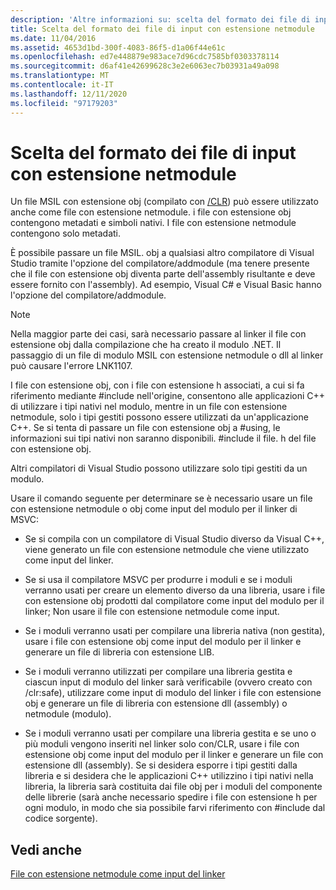 ```yaml
---
description: 'Altre informazioni su: scelta del formato dei file di input con estensione netmodule'
title: Scelta del formato dei file di input con estensione netmodule
ms.date: 11/04/2016
ms.assetid: 4653d1bd-300f-4083-86f5-d1a06f44e61c
ms.openlocfilehash: ed7e448879e983ace7d96cdc7585bf0303378114
ms.sourcegitcommit: d6af41e42699628c3e2e6063ec7b03931a49a098
ms.translationtype: MT
ms.contentlocale: it-IT
ms.lasthandoff: 12/11/2020
ms.locfileid: "97179203"
---
```

# <a name="choosing-the-format-of-netmodule-input-files"></a>Scelta del formato dei file di input con estensione netmodule

Un file MSIL con estensione obj (compilato con [/CLR](clr-common-language-runtime-compilation.md)) può essere utilizzato anche come file con estensione netmodule.  i file con estensione obj contengono metadati e simboli nativi.  I file con estensione netmodule contengono solo metadati.

È possibile passare un file MSIL. obj a qualsiasi altro compilatore di Visual Studio tramite l'opzione del compilatore/addmodule (ma tenere presente che il file con estensione obj diventa parte dell'assembly risultante e deve essere fornito con l'assembly).  Ad esempio, Visual C# e Visual Basic hanno l'opzione del compilatore/addmodule.

> [!NOTE]
> Nella maggior parte dei casi, sarà necessario passare al linker il file con estensione obj dalla compilazione che ha creato il modulo .NET.  Il passaggio di un file di modulo MSIL con estensione netmodule o dll al linker può causare l'errore LNK1107.

I file con estensione obj, con i file con estensione h associati, a cui si fa riferimento mediante #include nell'origine, consentono alle applicazioni C++ di utilizzare i tipi nativi nel modulo, mentre in un file con estensione netmodule, solo i tipi gestiti possono essere utilizzati da un'applicazione C++.  Se si tenta di passare un file con estensione obj a #using, le informazioni sui tipi nativi non saranno disponibili. #include il file. h del file con estensione obj.

Altri compilatori di Visual Studio possono utilizzare solo tipi gestiti da un modulo.

Usare il comando seguente per determinare se è necessario usare un file con estensione netmodule o obj come input del modulo per il linker di MSVC:

- Se si compila con un compilatore di Visual Studio diverso da Visual C++, viene generato un file con estensione netmodule che viene utilizzato come input del linker.

- Se si usa il compilatore MSVC per produrre i moduli e se i moduli verranno usati per creare un elemento diverso da una libreria, usare i file con estensione obj prodotti dal compilatore come input del modulo per il linker; Non usare il file con estensione netmodule come input.

- Se i moduli verranno usati per compilare una libreria nativa (non gestita), usare i file con estensione obj come input del modulo per il linker e generare un file di libreria con estensione LIB.

- Se i moduli verranno utilizzati per compilare una libreria gestita e ciascun input di modulo del linker sarà verificabile (ovvero creato con /clr:safe), utilizzare come input di modulo del linker i file con estensione obj e generare un file di libreria con estensione dll (assembly) o netmodule (modulo).

- Se i moduli verranno usati per compilare una libreria gestita e se uno o più moduli vengono inseriti nel linker solo con/CLR, usare i file con estensione obj come input del modulo per il linker e generare un file con estensione dll (assembly).  Se si desidera esporre i tipi gestiti dalla libreria e si desidera che le applicazioni C++ utilizzino i tipi nativi nella libreria, la libreria sarà costituita dai file obj per i moduli del componente delle librerie (sarà anche necessario spedire i file con estensione h per ogni modulo, in modo che sia possibile farvi riferimento con #include dal codice sorgente).

## <a name="see-also"></a>Vedi anche

[File con estensione netmodule come input del linker](netmodule-files-as-linker-input.md)

